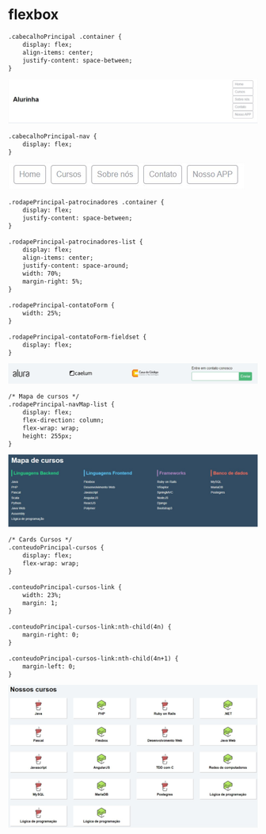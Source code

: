 # flexbox
  
```  
.cabecalhoPrincipal .container {
    display: flex;
    align-items: center;
    justify-content: space-between;
}  
```  
  
<img src="img/exemplos/exemplo1.jpg">  
  
```  
.cabecalhoPrincipal-nav {
    display: flex;
}
```
    
  <img src="img/exemplos/exemplo2.jpg">
  
```  
.rodapePrincipal-patrocinadores .container {
    display: flex;
    justify-content: space-between;
}

.rodapePrincipal-patrocinadores-list {
    display: flex;
    align-items: center;
    justify-content: space-around;
    width: 70%;
    margin-right: 5%;
}

.rodapePrincipal-contatoForm {
    width: 25%;
}

.rodapePrincipal-contatoForm-fieldset {
    display: flex;
}
```  
  
<img src="img/exemplos/exemplo3.jpg">  
  
```  
/* Mapa de cursos */
.rodapePrincipal-navMap-list {
    display: flex;
    flex-direction: column;
    flex-wrap: wrap;
    height: 255px;
}
```  
  
<img src="img/exemplos/exemplo4.jpg">  
  
```  
/* Cards Cursos */
.conteudoPrincipal-cursos {
    display: flex;
    flex-wrap: wrap;
}

.conteudoPrincipal-cursos-link {
    width: 23%;
    margin: 1;
}

.conteudoPrincipal-cursos-link:nth-child(4n) {
    margin-right: 0;
}

.conteudoPrincipal-cursos-link:nth-child(4n+1) {
    margin-left: 0; 
}
```  
  
<img src="img/exemplos/exemplo5.jpg">  
  